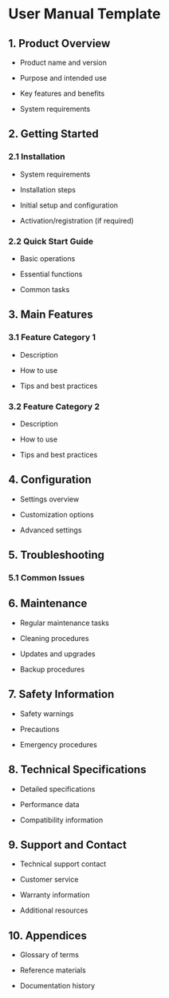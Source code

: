 # User Manual Template

## 1. Product Overview

- Product name and version

- Purpose and intended use

- Key features and benefits

- System requirements

## 2. Getting Started

### 2.1 Installation

- System requirements

- Installation steps

- Initial setup and configuration

- Activation/registration (if required)

### 2.2 Quick Start Guide

- Basic operations

- Essential functions

- Common tasks

## 3. Main Features

### 3.1 Feature Category 1

- Description

- How to use

- Tips and best practices

### 3.2 Feature Category 2

- Description

- How to use

- Tips and best practices

## 4. Configuration

- Settings overview

- Customization options

- Advanced settings

## 5. Troubleshooting

### 5.1 Common Issues

<!-- Unsupported block type: table -->

## 6. Maintenance

- Regular maintenance tasks

- Cleaning procedures

- Updates and upgrades

- Backup procedures

## 7. Safety Information

- Safety warnings

- Precautions

- Emergency procedures

## 8. Technical Specifications

- Detailed specifications

- Performance data

- Compatibility information

## 9. Support and Contact

- Technical support contact

- Customer service

- Warranty information

- Additional resources

## 10. Appendices

- Glossary of terms

- Reference materials

- Documentation history
